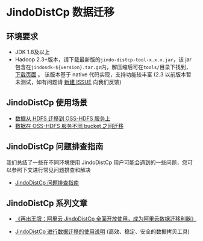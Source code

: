 # JindoDistCp 数据迁移

## 环境要求
* JDK 1.8及以上
* Hadoop 2.3+版本，请下载最新版的`jindo-distcp-tool-x.x.x.jar`，该 jar 包含在`jindosdk-${version}.tar.gz`内，解压缩后可在`tools/`目录下找到，[下载页面](/docs/user/4.x/jindodata_download.md) 。
该版本基于 native 代码实现，支持功能较丰富
(2.3 以前版本暂未测试，如有问题请 [新建 ISSUE](https://github.com/aliyun/alibabacloud-jindodata/issues/new) 向我们反馈)

## JindoDistCp 使用场景

* [数据从 HDFS 迁移到 OSS-HDFS 服务上](jindo_distcp_on_hdfs_to_dls.md)
* [数据在 OSS-HDFS 服务不同 bucket 之间迁移](jindo_distcp_on_dls_to_dls.md)

## JindoDistCp 问题排查指南
我们总结了一些在不同环境使用 JindoDistCp 用户可能会遇到的一些问题，您可以参照下文进行常见问题排查和解决
* [JindoDistCp 问题排查指南](jindo_distcp_QA.md)

## JindoDistCp 系列文章
* [《再出王牌：阿里云 JindoDistCp 全面开放使用，成为阿里云数据迁移利器》](https://developer.aliyun.com/article/767803)

* [JindoDistCp 进行数据迁移的使用说明](jindo_distcp_how_to.md) (高效、稳定、安全的数据拷贝工具)
